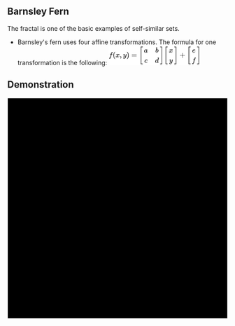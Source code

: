 ## Barnsley Fern

The fractal is one of the basic examples of self-similar sets.

* Barnsley's fern uses four affine transformations. The formula for one transformation is the following:
![screen capture 1](formula1.png)

## Demonstration
![screen capture 2](barnsley.gif)
